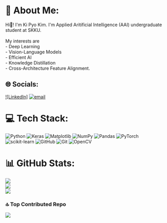 # 💫 About Me:
Hi👋! I'm Ki Pyo Kim. I'm Applied Aritificial Intelligence (AAI) undergraduate student at SKKU.<br> <br>My interests are<br>- Deep Learning<br>- Vision-Language Models<br>- Efficient AI<br>- Knowledge Distillation<br>- Cross-Architecture Feature Alignment.<br>


## 🌐 Socials:
[![LinkedIn]](https://linkedin.com/in/kipyokim) [![email](https://img.shields.io/badge/Email-D14836?logo=gmail&logoColor=white)](mailto:kipyo39@gmail.com) 

# 💻 Tech Stack:
![Python](https://img.shields.io/badge/python-3670A0?style=flat&logo=python&logoColor=ffdd54) ![Keras](https://img.shields.io/badge/Keras-%23D00000.svg?style=flat&logo=Keras&logoColor=white) ![Matplotlib](https://img.shields.io/badge/Matplotlib-%23ffffff.svg?style=flat&logo=Matplotlib&logoColor=black) ![NumPy](https://img.shields.io/badge/numpy-%23013243.svg?style=flat&logo=numpy&logoColor=white) ![Pandas](https://img.shields.io/badge/pandas-%23150458.svg?style=flat&logo=pandas&logoColor=white) ![PyTorch](https://img.shields.io/badge/PyTorch-%23EE4C2C.svg?style=flat&logo=PyTorch&logoColor=white) ![scikit-learn](https://img.shields.io/badge/scikit--learn-%23F7931E.svg?style=flat&logo=scikit-learn&logoColor=white) ![GitHub](https://img.shields.io/badge/github-%23121011.svg?style=flat&logo=github&logoColor=white) ![Git](https://img.shields.io/badge/git-%23F05033.svg?style=flat&logo=git&logoColor=white) ![OpenCV](https://img.shields.io/badge/opencv-%23white.svg?style=flat&logo=opencv&logoColor=white)
# 📊 GitHub Stats:
![](https://github-readme-stats.vercel.app/api?username=lucinnnal&theme=neon&hide_border=false&include_all_commits=false&count_private=false)<br/>
![](https://nirzak-streak-stats.vercel.app/?user=lucinnnal&theme=neon&hide_border=false)<br/>
![](https://github-readme-stats.vercel.app/api/top-langs/?username=lucinnnal&theme=neon&hide_border=false&include_all_commits=false&count_private=false&layout=compact)

### 🔝 Top Contributed Repo
![](https://github-contributor-stats.vercel.app/api?username=lucinnnal&limit=5&theme=dark&combine_all_yearly_contributions=true)

<!-- Proudly created with GPRM ( https://gprm.itsvg.in ) -->
